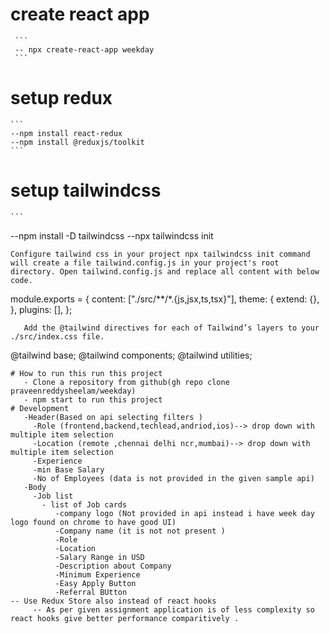 # create react app 
     ```
     -- npx create-react-app weekday 
     ```
# setup redux
    ```
    --npm install react-redux 
    --npm install @reduxjs/toolkit
    ```
# setup tailwindcss 
    ```
   --npm install -D tailwindcss
   --npx tailwindcss init
   ```
   Configure tailwind css in your project npx tailwindcss init command will create a file tailwind.config.js in your project's root directory. Open tailwind.config.js and replace all content with below code.
   ```
   module.exports = {
   content: ["./src/**/*.{js,jsx,ts,tsx}"],
  theme: {
    extend: {},
  },
  plugins: [],
    };
```
   Add the @tailwind directives for each of Tailwind’s layers to your ./src/index.css file.
 ```
@tailwind base;
@tailwind components;
@tailwind utilities;
 ```
# How to run this run this project 
    - Clone a repository from github(gh repo clone praveenreddysheelam/weekday)
    - npm start to run this project
# Development 
    -Header(Based on api selecting filters )
      -Role (frontend,backend,techlead,andriod,ios)--> drop down with multiple item selection
      -Location (remote ,chennai delhi ncr,mumbai)--> drop down with multiple item selection
      -Experience 
      -min Base Salary
      -No of Employees (data is not provided in the given sample api)
    -Body
      -Job list 
        - list of Job cards 
           -company logo (Not provided in api instead i have week day logo found on chrome to have good UI)
           -Company name (it is not not present )
           -Role
           -Location 
           -Salary Range in USD 
           -Description about Company 
           -Minimum Experience 
           -Easy Apply Button
           -Referral BUtton 
-- Use Redux Store also instead of react hooks 
      -- As per given assignment application is of less complexity so react hooks give better performance comparitively .

